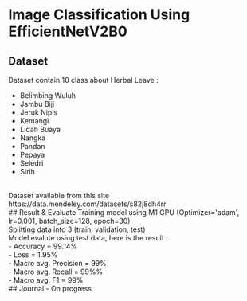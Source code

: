 # Image Classification Using EfficientNetV2B0
## Dataset
Dataset contain 10 class about Herbal Leave :  <br>
- Belimbing Wuluh<br>
- Jambu Biji<br>
- Jeruk Nipis<br>
- Kemangi<br>
- Lidah Buaya<br>
- Nangka<br>
- Pandan<br>
- Pepaya<br>
- Seledri<br>
- Sirih<br>
<br>
Dataset available from this site https://data.mendeley.com/datasets/s82j8dh4rr <br>
## Result & Evaluate
Training model using M1 GPU (Optimizer='adam', lr=0.001, batch_size=128, epoch=30)<br>
Splitting data into 3 (train, validation, test)<br>
Model evalute using test data, here is the result :<br>
- Accuracy = 99.14%<br>
- Loss = 1.95%<br>
- Macro avg. Precision = 99%<br>
- Macro avg. Recall = 99%%<br>
- Macro avg. F1 = 99%<br>
## Journal
- On progress<br>



